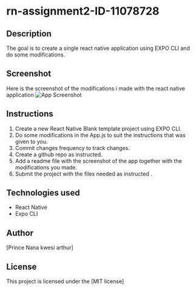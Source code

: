 # rn-assignment2-ID-11078728
## Description
The goal is to create a single react native application using EXPO CLI and do some modifications.

## Screenshot
Here is the screenshot of the modifications i made with the react native application
![App Screenshot](pkay.jpeg)

## Instructions
1. Create a new React Native Blank template project using EXPO CLI.
2. Do some modifications in the App.js to suit the instructions that was given to you.
3. Commit changes frequency to track changes.
4. Create a github repo as instructed.
5. Add a readme file with the screenshot of the app together with the modifications you made.
6. Submit the project with the files needed as instructed .

## Technologies used 
- React Native 
- Expo CLI

## Author
[Prince Nana kwesi arthur]

## License
This project is licensed under the [MIT license] 